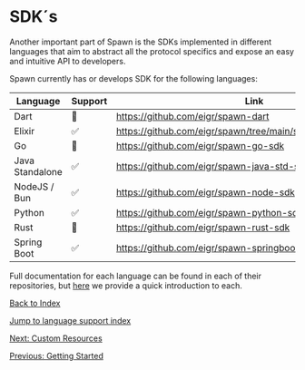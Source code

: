 # SDK´s

Another important part of Spawn is the SDKs implemented in different languages that aim to
abstract all the protocol specifics and expose an easy and intuitive API to developers.

Spawn currently has or develops SDK for the following languages:

| Language        | Support | Link                                                        | 
| --------------- | ------- | ----------------------------------------------------------- |
| Dart            | 🚧      | https://github.com/eigr/spawn-dart                          |
| Elixir          | ✅      | https://github.com/eigr/spawn/tree/main/spawn_sdk/spawn_sdk |
| Go              | 🚧      | https://github.com/eigr/spawn-go-sdk                        |
| Java Standalone | ✅      | https://github.com/eigr/spawn-java-std-sdk                  |
| NodeJS / Bun    | ✅      | https://github.com/eigr/spawn-node-sdk                      |
| Python          | ✅      | https://github.com/eigr/spawn-python-sdk                    |
| Rust            | 🚧      | https://github.com/eigr/spawn-rust-sdk                      |
| Spring Boot     | ✅      | https://github.com/eigr/spawn-springboot-sdk                |

Full documentation for each language can be found in each of their repositories, but [here](sdks/index.md) we provide a quick introduction to each.

[Back to Index](index.md)

[Jump to language support index](sdks/index.md)

[Next: Custom Resources](crds.md)

[Previous: Getting Started](getting_started.md)
